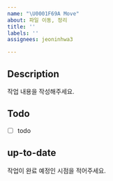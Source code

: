 ```yaml
---
name: "\U0001F69A Move"
about: 파일 이동, 정리
title: ''
labels: ''
assignees: jeoninhwa3

---
```


## Description
작업 내용을 작성해주세요.

## Todo
- [ ] todo

## up-to-date
작업이 완료 예정인 시점을 적어주세요.
